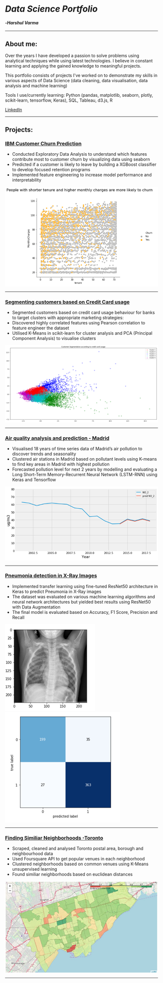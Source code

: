 # *Data Science Portfolio*
#### -*Harshul Varma*
***
## About me:

Over the years I have developed a passion to solve problems using analytical techniques while using latest technologies. I believe in constant learning and applying the gained knowledge to meaningful projects.

This portfolio consists of projects I've worked on to demonstrate my skills in various aspects of Data Science (data cleaning, data visualisation, data analysis and machine learning)

Tools I use/currently learning: Python (pandas, matplotlib, seaborn, plotly, scikit-learn, tensorflow, Keras), SQL, Tableau, d3.js, R

[LinkedIn](https://www.linkedin.com/in/harshulvarma/)

***
## Projects:

### [IBM Customer Churn Prediction](https://nbviewer.jupyter.org/github/harshulvarma/Portfolio/blob/master/Customer_Churn.ipynb)
- Conducted Exploratory Data Analysis to understand which features contribute most to customer churn by visualizing data using seaborn
-	Predicted if a customer is likely to leave by building a XGBoost classifier to develop focused retention programs
-	Implemented feature engineering to increase model performance and interpretability


![customer_churn](Images/customerchurn.png)

***
### [Segmenting customers based on Credit Card usage](https://nbviewer.jupyter.org/github/harshulvarma/Portfolio/blob/master/Credit_Card_User_Segmentation.ipynb)
- Segmented customers based on credit card usage behaviour for banks to target clusters with appropriate marketing strategies:
-	Discovered highly correlated features using Pearson correlation to feature engineer the dataset
-	Utilised K-Means in scikit-learn for cluster analysis and PCA (Principal Component Analysis) to visualise clusters


![credit_card](Images/CreditCard.png)

***
### [Air quality analysis and prediction - Madrid](https://nbviewer.jupyter.org/github/harshulvarma/Portfolio/blob/master/air_quality_analysis_and_prediction_Madrid.ipynb)
-	Visualised 18 years of time series data of Madrid’s air pollution to discover trends and seasonality
-	Clustered air stations in Madrid based on pollutant levels using K-means to find key areas in Madrid with highest pollution
-	Forecasted pollution level for next 2 years by modelling and evaluating a Long Short-Term Memory-Recurrent Neural Network (LSTM-RNN) using Keras and Tensorflow


![air_quality](Images/PredictedNO2.png)

***
### [Pneumonia detection in X-Ray Images](https://nbviewer.jupyter.org/github/harshulvarma/Portfolio/blob/master/Pneumonia_X-Ray_Images.ipynb)
- Implemented transfer learning using fine-tuned ResNet50 architecture in Keras to predict Pneumonia in X-Ray images 
- The dataset was evaluated on various machine learning algorithms and neural network architectures but yielded best results using ResNet50 with Data Augmentation
- The final model is evaluated based on Accuracy, F1 Score, Precision and Recall

![xray_1](Images/XRay.PNG)![xray_2](Images/PneumoniaConfusion.PNG)

***
### [Finding Similiar Neighborhoods -Toronto](https://nbviewer.jupyter.org/github/harshulvarma/Portfolio/blob/master/Finding_Similar_Neighborhoods.ipynb)
- Scraped, cleaned and analysed Toronto postal area, borough and neighbourhood data
- Used Foursquare API to get popular venues in each neighborhood
- Clustered neighborhoods based on common venues using K-Means unsupervised learning
- Found similiar neighborhoods based on euclidean distances

![toronto_clusters](Images/TorontoClusters.JPG)

***


